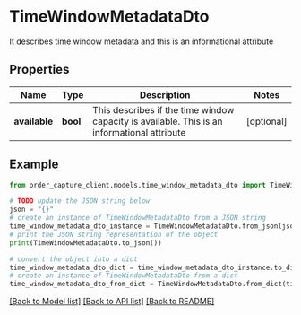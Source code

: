 # TimeWindowMetadataDto

It describes time window metadata and this is an informational attribute

## Properties

Name | Type | Description | Notes
------------ | ------------- | ------------- | -------------
**available** | **bool** | This describes if the time window capacity is available. This is an informational attribute | [optional] 

## Example

```python
from order_capture_client.models.time_window_metadata_dto import TimeWindowMetadataDto

# TODO update the JSON string below
json = "{}"
# create an instance of TimeWindowMetadataDto from a JSON string
time_window_metadata_dto_instance = TimeWindowMetadataDto.from_json(json)
# print the JSON string representation of the object
print(TimeWindowMetadataDto.to_json())

# convert the object into a dict
time_window_metadata_dto_dict = time_window_metadata_dto_instance.to_dict()
# create an instance of TimeWindowMetadataDto from a dict
time_window_metadata_dto_from_dict = TimeWindowMetadataDto.from_dict(time_window_metadata_dto_dict)
```
[[Back to Model list]](../README.md#documentation-for-models) [[Back to API list]](../README.md#documentation-for-api-endpoints) [[Back to README]](../README.md)


